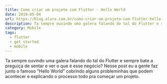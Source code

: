 ```yaml
---
title: Como criar um projeto com Flutter - Hello World
date: 2019-05-04
url: https://blog.alura.com.br/como-criar-um-projeto-com-flutter-hello-world/
description: Ta sempre ouvindo uma galera falando do tal do Flutter e sempre bate a preguiça de sentar e ver o que é esse negócio? Nesse post eu a gente faz junto o famoso "Hello World" cobrindo alguns probleminhas que podem acontecer e explicando o processo todo pra começar um projeto.
category: Mobile
tags:
  - flutter
  - get started
  - mobile
---
```


Ta sempre ouvindo uma galera falando do tal do Flutter e sempre bate a preguiça de sentar e ver o que é esse negócio? Nesse post eu a gente faz junto o famoso "Hello World" cobrindo alguns probleminhas que podem acontecer e explicando o processo todo pra começar um projeto.
